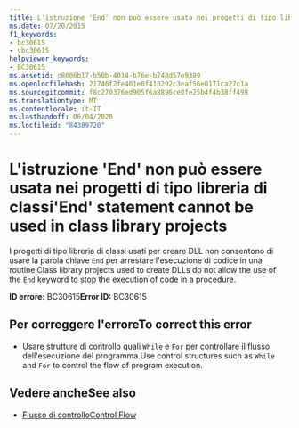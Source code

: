 ```yaml
---
title: L'istruzione 'End' non può essere usata nei progetti di tipo libreria di classi
ms.date: 07/20/2015
f1_keywords:
- bc30615
- vbc30615
helpviewer_keywords:
- BC30615
ms.assetid: c8606b17-b50b-4014-b76e-b748d57e9389
ms.openlocfilehash: 21746f2fe401e0f418292c3eaf56e0171ca27c1a
ms.sourcegitcommit: f8c270376ed905f6a8896ce0fe25b4f4b38ff498
ms.translationtype: MT
ms.contentlocale: it-IT
ms.lasthandoff: 06/04/2020
ms.locfileid: "84389720"
---
```

# <a name="end-statement-cannot-be-used-in-class-library-projects"></a><span data-ttu-id="7cf6a-102">L'istruzione 'End' non può essere usata nei progetti di tipo libreria di classi</span><span class="sxs-lookup"><span data-stu-id="7cf6a-102">'End' statement cannot be used in class library projects</span></span>
<span data-ttu-id="7cf6a-103">I progetti di tipo libreria di classi usati per creare DLL non consentono di usare la parola chiave `End` per arrestare l'esecuzione di codice in una routine.</span><span class="sxs-lookup"><span data-stu-id="7cf6a-103">Class library projects used to create DLLs do not allow the use of the `End` keyword to stop the execution of code in a procedure.</span></span>  
  
 <span data-ttu-id="7cf6a-104">**ID errore:** BC30615</span><span class="sxs-lookup"><span data-stu-id="7cf6a-104">**Error ID:** BC30615</span></span>  
  
## <a name="to-correct-this-error"></a><span data-ttu-id="7cf6a-105">Per correggere l'errore</span><span class="sxs-lookup"><span data-stu-id="7cf6a-105">To correct this error</span></span>  
  
- <span data-ttu-id="7cf6a-106">Usare strutture di controllo quali `While` e `For` per controllare il flusso dell'esecuzione del programma.</span><span class="sxs-lookup"><span data-stu-id="7cf6a-106">Use control structures such as `While` and `For` to control the flow of program execution.</span></span>  
  
## <a name="see-also"></a><span data-ttu-id="7cf6a-107">Vedere anche</span><span class="sxs-lookup"><span data-stu-id="7cf6a-107">See also</span></span>

- [<span data-ttu-id="7cf6a-108">Flusso di controllo</span><span class="sxs-lookup"><span data-stu-id="7cf6a-108">Control Flow</span></span>](../programming-guide/language-features/control-flow/index.md)
